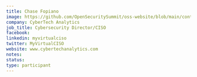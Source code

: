 ```yaml
---
title: Chase Fopiano
image: https://github.com/OpenSecuritySummit/oss-website/blob/main/content/participant/images/chase.jpg?raw=true
company: CyberTech Analytics 
job_title: Cybersecurity Director/CISO
facebook:
linkedin: myvirtualciso
twitter: MyVirtualCISO
website: www.cybertechanalytics.com
notes:
status: 
type: participant
---
```

